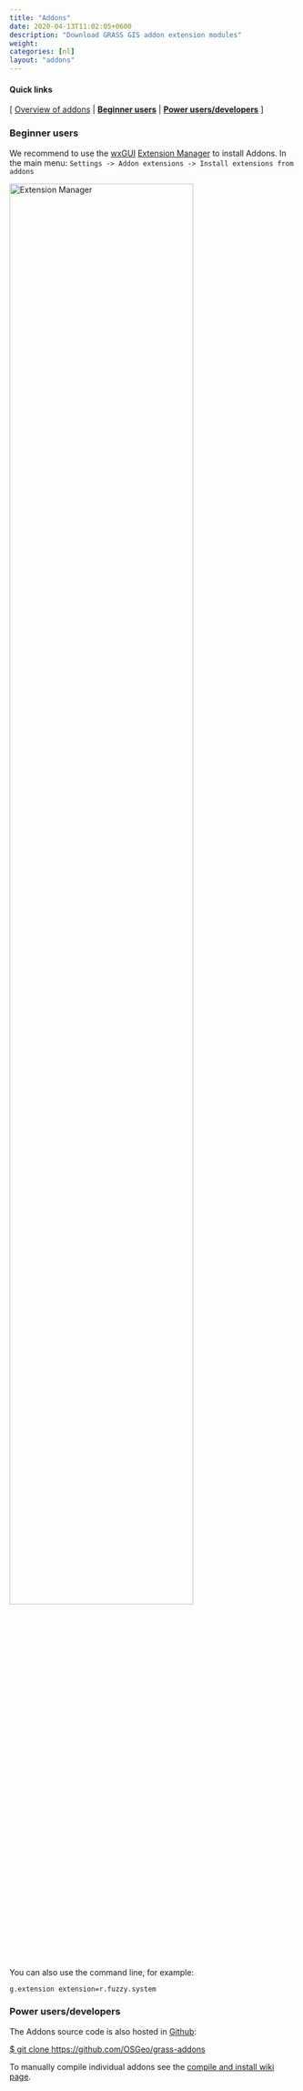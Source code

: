 ```yaml
---
title: "Addons"
date: 2020-04-13T11:02:05+0600
description: "Download GRASS GIS addon extension modules"
weight: 
categories: [nl]
layout: "addons"
---
```


#### Quick links

[ [Overview of addons](https://grass.osgeo.org/grass7/manuals/addons/) | [**Beginner users**](#Common-user) | [**Power users/developers**](#Power-user) ]

### <a name="Common-user"></a>Beginner users

We recommend to use the [wxGUI](https://grasswiki.osgeo.org/wiki/WxGUI) [Extension Manager](https://grasswiki.osgeo.org/wiki/WxGUI#Extension_Manager) to install Addons.
In the main menu: `Settings -> Addon extensions -> Install extensions from addons`

<img src="/images/extension_manager_gui.png" width="80%" alt="Extension Manager">

You can also use the command line, for example:

    g.extension extension=r.fuzzy.system


### <a name="Power-user"></a>Power users/developers

The Addons source code is also hosted in <a href="https://github.com/OSGeo/grass-addons" target="_blank"><i class="fa fa-github"></i> Github</a>:
<p class="command"><a href="https://github.com/OSGeo/grass-addons"> $ git clone https://github.com/OSGeo/grass-addons </a></p>

To manually compile individual addons see the [compile and install wiki page](https://grasswiki.osgeo.org/wiki/Compile_and_Install#Addons). 
